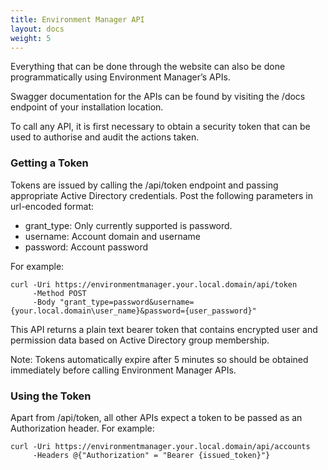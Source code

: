 ```yaml
---
title: Environment Manager API
layout: docs
weight: 5
---
```


Everything that can be done through the website can also be done programmatically using Environment Manager’s APIs.

Swagger documentation for the APIs can be found by visiting the /docs endpoint of your installation location.

To call any API, it is first necessary to obtain a security token that can be used to authorise and audit the actions taken.

### Getting a Token

Tokens are issued by calling the /api/token endpoint and passing appropriate Active Directory credentials.
Post the following parameters in url-encoded format:

-	grant_type: Only currently supported is password.
-	username: Account domain and username
-	password: Account password

For example:

```
curl -Uri https://environmentmanager.your.local.domain/api/token 
     -Method POST 
     -Body "grant_type=password&username={your.local.domain\user_name}&password={user_password}"
```

This API returns a plain text bearer token that contains encrypted user and permission data based on Active Directory group membership.

Note: Tokens automatically expire after 5 minutes so should be obtained immediately before calling Environment Manager APIs.

### Using the Token

Apart from /api/token, all other APIs expect a token to be passed as an Authorization header. For example:

```
curl -Uri https://environmentmanager.your.local.domain/api/accounts
     -Headers @{"Authorization" = "Bearer {issued_token}"}
```
